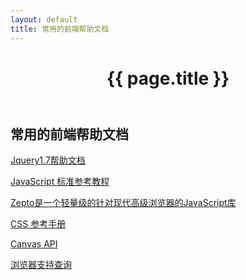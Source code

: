 ```yaml
---
layout: default
title: 常用的前端帮助文档
---
```


<header class="header">
	<h1>{{ page.title }}</h1>
</header>
<!-- /header -->

<section class="g-content">
	<div class="m-list">
		<h2>常用的前端帮助文档</h2>
		<p><a href="//www.php100.com/manual/jquery/" title="">Jquery1.7帮助文档</a></p>
		<p><a href="//javascript.ruanyifeng.com/#introduction" title="">JavaScript 标准参考教程</a></p>
		<p><a href="//www.wenshuai.cn/Manual/Zepto/" title="">Zepto是一个轻量级的针对现代高级浏览器的JavaScript库</a></p>
		<p><a href="//css.doyoe.com/" title="">CSS 参考手册</a></p>
		<p><a href="//javascript.ruanyifeng.com/htmlapi/canvas.html" title="">Canvas API </a></p>
		<p><a href="//caniuse.com/" title="">浏览器支持查询</a></p>
	</div>
</section>
